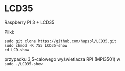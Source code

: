 # LCD35
 Raspberry PI 3 + LCD35
 
 
Pliki:

``sudo git clone https://github.com/hupspl/LCD35.git`` <br>
``sudo chmod -R 755 LCD35-show`` <br>
`` cd LCD-show `` <br>

przypadku 3,5-calowego wyświetlacza RPI (MPI3501) w <br>
``sudo ./LCD35-show``

 

